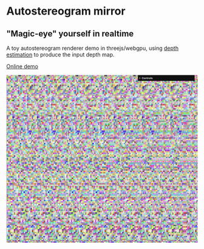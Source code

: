 # Autostereogram mirror

## "Magic-eye" yourself in realtime

A toy autostereogram renderer demo in threejs/webgpu, using [depth
estimation](https://huggingface.co/spaces/Xenova/webgpu-realtime-depth-estimation)
to produce the input depth map.

[Online demo](https://namuol.github.io/magic-eye-yourself)

![](/screenshot.png)
